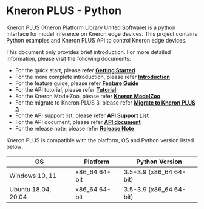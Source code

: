 # Kneron PLUS - Python

Kneron PLUS (Kneron Platform Library United Software) is a python interface for model inference on Kneron edge devices. This project contains Python examples and Kneron PLUS API to control Kneron edge devices.

This document only provides brief introduction.
For more detailed information, please visit the following documents:

- For the quick start, please refer [**Getting Started**](./getting_start.md)
- For the more complete introduction, please refer [**Introduction**](./introduction/index.md)
- For the feature guide, please refer [**Feature Guide**](./feature_guide/index.md)
- For the API tutorial, please refer [**Tutorial**](./tutorial/index.md)
- For the Kneron ModelZoo, please refer [**Kneron ModelZoo**](./modelzoo/index.md)
- For the migrate to Kneron PLUS 3, please refer [**Migrate to Kneron PLUS 3**](./api_migration/index.md)
- For the API support list, please refer [**API Support List**](./../plus_c/appendix/api_support_list.md)
- For the API document, please refer [**API document**](http://doc.kneron.com/docs/#plus_python/api_document/)
- For the release note, please refer [**Release Note**](./../plus_c/release_note/index.md)

Kneron PLUS is compatible with the platform, OS and Python version listed below:  

| OS                          | Platform      | Python Version          |
|-----------------------------|---------------|-------------------------|
| Windows 10, 11              | x86_64 64-bit | 3.5-3.9 (x86_64 64-bit) |
| Ubuntu 18.04, 20.04         | x86_64 64-bit | 3.5-3.9 (x86_64 64-bit) |
